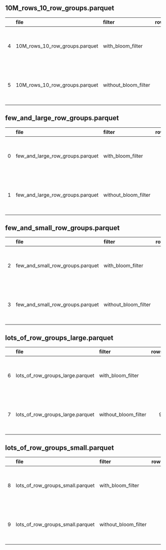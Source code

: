 
## 10M_rows_10_row_groups.parquet
|    | file                           | filter               |   rows_skipped |    elapsed |   query | conditions                                     |
|---:|:-------------------------------|:---------------------|---------------:|-----------:|--------:|:-----------------------------------------------|
|  4 | 10M_rows_10_row_groups.parquet | with_bloom_filter    |              0 | 0.00514088 |     nan | WHERE t2 = 'third-99999' OR t2 = 'third-99998' |
|  5 | 10M_rows_10_row_groups.parquet | without_bloom_filter |       10000000 | 0.0735535  |     nan | WHERE t2 = 'third-99999' OR t2 = 'third-99998' |

## few_and_large_row_groups.parquet
|    | file                             | filter               |   rows_skipped |   elapsed |   query | conditions                                     |
|---:|:---------------------------------|:---------------------|---------------:|----------:|--------:|:-----------------------------------------------|
|  0 | few_and_large_row_groups.parquet | with_bloom_filter    |       90000000 |   1.52308 |     nan | WHERE t2 = 'third-99999' OR t2 = 'third-99998' |
|  1 | few_and_large_row_groups.parquet | without_bloom_filter |       90000000 |   1.50894 |     nan | WHERE t2 = 'third-99999' OR t2 = 'third-99998' |

## few_and_small_row_groups.parquet
|    | file                             | filter               |   rows_skipped |    elapsed |   query | conditions                                     |
|---:|:---------------------------------|:---------------------|---------------:|-----------:|--------:|:-----------------------------------------------|
|  2 | few_and_small_row_groups.parquet | with_bloom_filter    |              0 | 0.00340092 |     nan | WHERE t2 = 'third-99999' OR t2 = 'third-99998' |
|  3 | few_and_small_row_groups.parquet | without_bloom_filter |            900 | 0.00303125 |     nan | WHERE t2 = 'third-99999' OR t2 = 'third-99998' |

## lots_of_row_groups_large.parquet
|    | file                             | filter               |   rows_skipped |   elapsed |   query | conditions                                     |
|---:|:---------------------------------|:---------------------|---------------:|----------:|--------:|:-----------------------------------------------|
|  6 | lots_of_row_groups_large.parquet | with_bloom_filter    |              0 |  0.117186 |     nan | WHERE t2 = 'third-99999' OR t2 = 'third-99998' |
|  7 | lots_of_row_groups_large.parquet | without_bloom_filter |       90000000 |  1.66703  |     nan | WHERE t2 = 'third-99999' OR t2 = 'third-99998' |

## lots_of_row_groups_small.parquet
|    | file                             | filter               |   rows_skipped |   elapsed |   query | conditions                                     |
|---:|:---------------------------------|:---------------------|---------------:|----------:|--------:|:-----------------------------------------------|
|  8 | lots_of_row_groups_small.parquet | with_bloom_filter    |              0 | 0.190154  |     nan | WHERE t2 = 'third-99999' OR t2 = 'third-99998' |
|  9 | lots_of_row_groups_small.parquet | without_bloom_filter |           9000 | 0.0214849 |     nan | WHERE t2 = 'third-99999' OR t2 = 'third-99998' |

